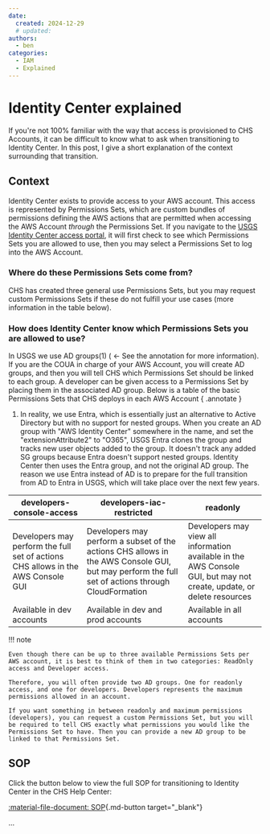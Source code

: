 ```yaml
---
date:
  created: 2024-12-29
  # updated:
authors:
  - ben
categories:
  - IAM
  - Explained
---
```


# Identity Center explained

If you're not 100% familiar with the way that access is provisioned to CHS Accounts, it can be difficult to know what to ask when transitioning to Identity Center. In this post, I give a short explanation of the context surrounding that transition.

<!-- more -->

## Context

Identity Center exists to provide access to your AWS account. This access is represented by Permissions Sets, which are custom bundles of permissions defining the AWS actions that are permitted when accessing the AWS Account *through* the Permissions Set. If you navigate to the [USGS Identity Center access portal](https://d-926773f86b.awsapps.com/start/#/?tab=accounts), it will first check to see which Permissions Sets you are allowed to use, then you may select a Permissions Set to log into the AWS Account.

### Where do these Permissions Sets come from?

CHS has created three general use Permissions Sets, but you may request custom Permissions Sets if these do not fulfill your use cases (more information in the table below).

### How does Identity Center know which Permissions Sets you are allowed to use?

In USGS we use AD groups(1) ( <- See the annotation for more information). If you are the COUA in charge of your AWS Account, you will create AD groups, and then you will tell CHS which Permissions Set should be linked to each group. A developer can be given access to a Permissions Set by placing them in the associated AD group. Below is a table of the basic Permissions Sets that CHS deploys in each AWS Account
{ .annotate }

1. In reality, we use Entra, which is essentially just an alternative to Active Directory but with no support for nested groups. When you create an AD group with "AWS Identity Center" somewhere in the name, and set the "extensionAttribute2" to "O365", USGS Entra clones the group and tracks new user objects added to the group. It doesn't track any added SG groups because Entra doesn't support nested groups. Identity Center then uses the Entra group, and not the original AD group. The reason we use Entra instead of AD is to prepare for the full transition from AD to Entra in USGS, which will take place over the next few years.

|developers-console-access|developers-iac-restricted|readonly|
|---|---|---|
|Developers may perform the full set of actions CHS allows in the AWS Console GUI|Developers may perform a subset of the actions CHS allows in the AWS Console GUI, but may perform the full set of actions through CloudFormation|Developers may view all information available in the AWS Console GUI, but may not create, update, or delete resources|
|Available in dev accounts|Available in dev and prod accounts|Available in all accounts|

!!! note

    Even though there can be up to three available Permissions Sets per AWS account, it is best to think of them in two categories: ReadOnly access and Developer access.

    Therefore, you will often provide two AD groups. One for readonly access, and one for developers. Developers represents the maximum permissions allowed in an account.

    If you want something in between readonly and maximum permissions (developers), you can request a custom Permissions Set, but you will be required to tell CHS exactly what permissions you would like the Permissions Set to have. Then you can provide a new AD group to be linked to that Permissions Set.

## SOP

Click the button below to view the full SOP for transitioning to Identity Center in the CHS Help Center:

[:material-file-document: SOP](https://support.chs.usgs.gov/x/QwHVD){.md-button target="_blank"}

...
